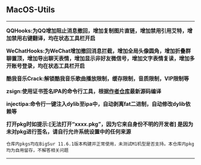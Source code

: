 ## MacOS-Utils

---

**QQHooks:为QQ增加阻止消息撤回，增加复制图片直链，增加禁用引用艾特，增加禁用右键翻译，均在状态工具栏开启**

**WeChatHooks:为WeChat增加撤回消息拦截，增加全局头像圆角，增加折叠群聊置顶，增加导出聊天表情，增加显示非好友微信号，增加文字表情复读，增加多开账号登录，均在状态工具栏开启**

**酷我音乐Crack:解锁酷我音乐歌曲播放限制，缓存限制，音质限制，VIP限制等**

**zsign:使用证书签名IPA的命令行工具，根据[作者仓库](https://github.com/zhlynn/zsign)最新源码编译**

**injectipa:命令行一键注入dylib至ipa中，自动剥离fat二进制，自动修改dylib依赖等**

**打开pkg时如提示:[无法打开“xxxx.pkg”，因为它来自身份不明的开发者] 是因为未对pkg进行签名，请自行允许系统设置中的任何来源**

` 仓库内pkgs均在BigSur 11.6.1版本构建并正常使用，未测试M1机型是否支持。本仓库内pkg均为自用留存，不解答相关问题
`

---

